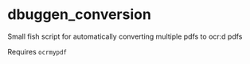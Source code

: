 # dbuggen_conversion
Small fish script for automatically converting multiple pdfs to ocr:d pdfs

Requires `ocrmypdf`